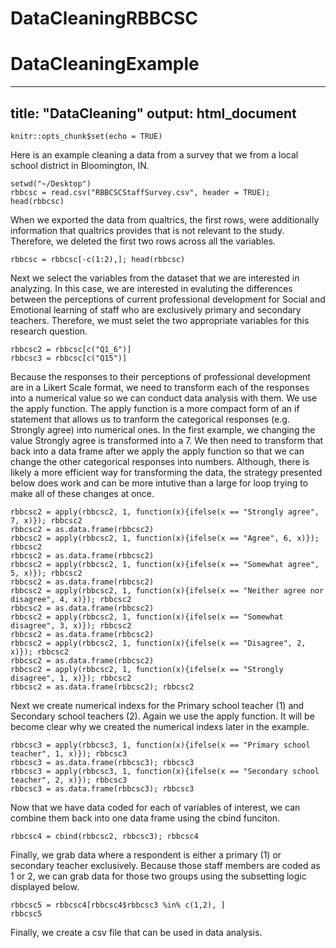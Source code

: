# DataCleaningRBBCSC
# DataCleaningExample
---
title: "DataCleaning"
output: html_document
---

```{r setup, include=FALSE}
knitr::opts_chunk$set(echo = TRUE)
```
Here is an example cleaning a data from a survey that we from a local school district in Bloomington, IN.  
```{r}
setwd("~/Desktop")
rbbcsc = read.csv("RBBCSCStaffSurvey.csv", header = TRUE); head(rbbcsc)
```
When we exported the data from qualtrics, the first rows, were additionally information that qualtrics provides that is not relevant to the study.  Therefore, we deleted the first two rows across all the variables.
```{r}
rbbcsc = rbbcsc[-c(1:2),]; head(rbbcsc)
```
Next we select the variables from the dataset that we are interested in analyzing.  In this case, we are interested in evaluting the differences between the perceptions of current professional development for Social and Emotional learning of staff who are exclusively primary and secondary teachers.  Therefore, we must selet the two appropriate variables for this research question.  

```{r}
rbbcsc2 = rbbcsc[c("Q1_6")]
rbbcsc3 = rbbcsc[c("Q15")]
```
Because the responses to their perceptions of professional development are in a Likert Scale format, we need to transform each of the responses into a numerical value so we can conduct data analysis with them.  We use the apply function.  The apply function is a more compact form of an if statement that allows us to tranform the categorical responses (e.g. Strongly agree) into numerical ones.  In the first example, we changing the value Strongly agree is transformed into a 7.  We then need to transform that back into a data frame after we apply the apply function so that we can change the other categorical responses into numbers.  Although, there is likely a more efficient way for transforming the data, the strategy presented below does work and can be more intutive than a large for loop trying to make all of these changes at once. 
```{r}
rbbcsc2 = apply(rbbcsc2, 1, function(x){ifelse(x == "Strongly agree", 7, x)}); rbbcsc2
rbbcsc2 = as.data.frame(rbbcsc2)
rbbcsc2 = apply(rbbcsc2, 1, function(x){ifelse(x == "Agree", 6, x)}); rbbcsc2
rbbcsc2 = as.data.frame(rbbcsc2)
rbbcsc2 = apply(rbbcsc2, 1, function(x){ifelse(x == "Somewhat agree", 5, x)}); rbbcsc2
rbbcsc2 = as.data.frame(rbbcsc2)
rbbcsc2 = apply(rbbcsc2, 1, function(x){ifelse(x == "Neither agree nor disagree", 4, x)}); rbbcsc2
rbbcsc2 = as.data.frame(rbbcsc2)
rbbcsc2 = apply(rbbcsc2, 1, function(x){ifelse(x == "Somewhat disagree", 3, x)}); rbbcsc2
rbbcsc2 = as.data.frame(rbbcsc2)
rbbcsc2 = apply(rbbcsc2, 1, function(x){ifelse(x == "Disagree", 2, x)}); rbbcsc2
rbbcsc2 = as.data.frame(rbbcsc2)
rbbcsc2 = apply(rbbcsc2, 1, function(x){ifelse(x == "Strongly disagree", 1, x)}); rbbcsc2
rbbcsc2 = as.data.frame(rbbcsc2); rbbcsc2

```
Next we create numerical indexs for the Primary school teacher (1) and Secondary school teachers (2).  Again we use the apply function.  It will be become clear why we created the numerical indexs later in the example.

```{r}
rbbcsc3 = apply(rbbcsc3, 1, function(x){ifelse(x == "Primary school teacher", 1, x)}); rbbcsc3
rbbcsc3 = as.data.frame(rbbcsc3); rbbcsc3
rbbcsc3 = apply(rbbcsc3, 1, function(x){ifelse(x == "Secondary school teacher", 2, x)}); rbbcsc3
rbbcsc3 = as.data.frame(rbbcsc3); rbbcsc3
```
Now that we have data coded for each of variables of interest, we can combine them back into one data frame using the cbind funciton.
```{r}
rbbcsc4 = cbind(rbbcsc2, rbbcsc3); rbbcsc4
```
Finally, we grab data where a respondent is either a primary (1) or secondary teacher exclusively.  Because those staff members are coded as 1 or 2, we can grab data for those two groups using the subsetting logic displayed below.
```{r}
rbbcsc5 = rbbcsc4[rbbcsc4$rbbcsc3 %in% c(1,2), ]
rbbcsc5
```
Finally, we create a csv file that can be used in data analysis.

